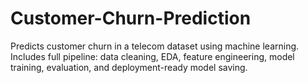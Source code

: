 # Customer-Churn-Prediction
Predicts customer churn in a telecom dataset using machine learning. Includes full pipeline: data cleaning, EDA, feature engineering, model training, evaluation, and deployment-ready model saving.
